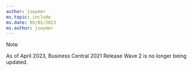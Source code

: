 ```yaml
---
author: jswymer
ms.topic: include
ms.date: 05/01/2023
ms.author: jswymer
---
```

> [!NOTE]
> As of April 2023, Business Central 2021 Release Wave 2 is no longer being updated.
